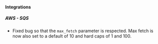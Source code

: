 #### Integrations
##### AWS - SQS
- Fixed bug so that the `max_fetch` parameter is respected. Max fetch is now also set to a default of 10 and hard caps of 1 and 100.
